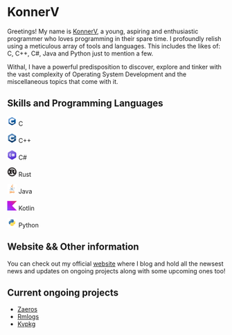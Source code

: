 # KonnerV
Greetings!
My name is [KonnerV](https://github.com/KonnerV), a young, aspiring and enthusiastic programmer who loves programming in their spare time.
I profoundly relish using a meticulous array of tools and languages. This includes the likes of: C, C++, C#, Java and Python just to mention a few.

Withal, I have a powerful predisposition to discover, explore and tinker with the vast complexity of Operating System Development and the miscellaneous topics that come with it.

## Skills and Programming Languages
<img width="22" src="https://raw.githubusercontent.com/github/explore/f3e22f0dca2be955676bc70d6214b95b13354ee8/topics/c/c.png"/> C

<img width="22" src="https://raw.githubusercontent.com/github/explore/180320cffc25f4ed1bbdfd33d4db3a66eeeeb358/topics/cpp/cpp.png"/> C++

<img width="22" src="https://raw.githubusercontent.com/github/explore/80688e429a7d4ef2fca1e82350fe8e3517d3494d/topics/csharp/csharp.png"/> C#

<img width="22" src="https://raw.githubusercontent.com/github/explore/80688e429a7d4ef2fca1e82350fe8e3517d3494d/topics/rust/rust.png"/> Rust

<img width="22" src="https://raw.githubusercontent.com/github/explore/5b3600551e122a3277c2c5368af2ad5725ffa9a1/topics/java/java.png"/> Java

<img width="22" src="https://raw.githubusercontent.com/github/explore/4479d2a2c854198cb00160f8593519c14dc3b905/topics/kotlin/kotlin.png"/> Kotlin

<img width="22" src="https://raw.githubusercontent.com/github/explore/80688e429a7d4ef2fca1e82350fe8e3517d3494d/topics/python/python.png"/> Python

## Website && Other information
You can check out my official [website](https://zaerite.co.uk) where I blog and hold all the newsest news and updates on ongoing projects along with some upcoming ones too!

## Current ongoing projects

- [Zaeros](https://github.com/KonnerV/Zaeros)
- [Rmlogs](https://github.com/KonnerV/Rmlogs)
- [Kvpkg](https://github.com/KonnerV/Kvpkg)
